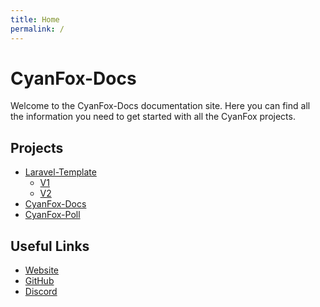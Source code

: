 ```yaml
---
title: Home
permalink: /
---
```


# CyanFox-Docs

Welcome to the CyanFox-Docs documentation site.
Here you can find all the information you need to get started with all the CyanFox projects.

## Projects
- <a href="/docs/laravel-template/v2" wire:navigate>Laravel-Template</a>
  - <a href="/docs/laravel-template/v1" wire:navigate>V1</a>
  - <a href="/docs/laravel-template/v2" wire:navigate>V2</a>
- <a href="/docs/cyanfox-docs" wire:navigate>CyanFox-Docs</a>
- <a href="/docs/cyanfox-poll" wire:navigate>CyanFox-Poll</a>

## Useful Links
- <a href="https://cyanfox.de">Website</a>
- <a href="https://github.com/CyanFox-Projects">GitHub</a>
- <a href="https://discord.cyanfox.de">Discord</a>
